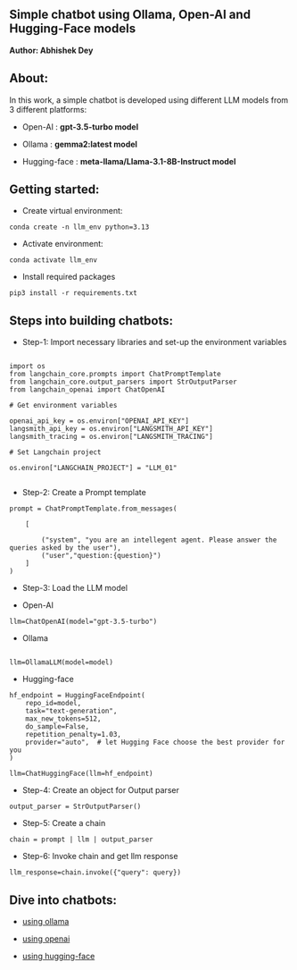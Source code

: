 ## Simple chatbot using Ollama, Open-AI and Hugging-Face models

**Author: Abhishek Dey**

## About:

In this work, a simple chatbot is developed using different LLM models from 3 different platforms:

* Open-AI : **gpt-3.5-turbo model**

* Ollama  : **gemma2:latest model**

* Hugging-face : **meta-llama/Llama-3.1-8B-Instruct model**

## Getting started:

* Create virtual environment:

```
conda create -n llm_env python=3.13

```

* Activate environment:

```
conda activate llm_env

```

* Install required packages

```
pip3 install -r requirements.txt

```

## Steps into building chatbots:

* Step-1: Import necessary libraries and set-up the environment variables

```

import os
from langchain_core.prompts import ChatPromptTemplate
from langchain_core.output_parsers import StrOutputParser
from langchain_openai import ChatOpenAI

# Get environment variables 

openai_api_key = os.environ["OPENAI_API_KEY"]
langsmith_api_key = os.environ["LANGSMITH_API_KEY"]
langsmith_tracing = os.environ["LANGSMITH_TRACING"]

# Set Langchain project

os.environ["LANGCHAIN_PROJECT"] = "LLM_01"


```

* Step-2: Create a Prompt template

```
prompt = ChatPromptTemplate.from_messages(

    [

        ("system", "you are an intellegent agent. Please answer the queries asked by the user"),
        ("user","question:{question}")
    ]
)

```

* Step-3: Load the LLM model

* Open-AI

```
llm=ChatOpenAI(model="gpt-3.5-turbo")

```

* Ollama

```

llm=OllamaLLM(model=model)

```
* Hugging-face

```
hf_endpoint = HuggingFaceEndpoint(
    repo_id=model,
    task="text-generation",
    max_new_tokens=512,
    do_sample=False,
    repetition_penalty=1.03,
    provider="auto",  # let Hugging Face choose the best provider for you
)

llm=ChatHuggingFace(llm=hf_endpoint)

```

* Step-4: Create an object for Output parser

```
output_parser = StrOutputParser()

```

* Step-5: Create a chain

```
chain = prompt | llm | output_parser

```

* Step-6: Invoke chain and get llm response

```
llm_response=chain.invoke({"query": query})

```

## Dive into chatbots:

* [using ollama](using_ollama)

* [using openai](using_openai)

* [using hugging-face](using_huggingface)
